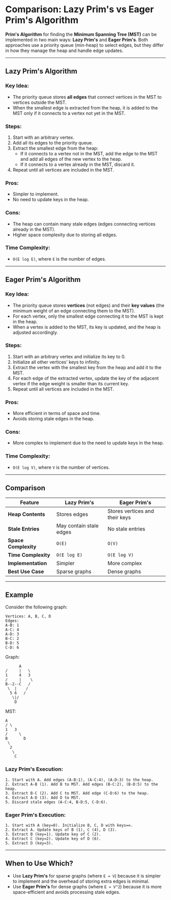 # Comparison: Lazy Prim's vs Eager Prim's Algorithm

**Prim's Algorithm** for finding the **Minimum Spanning Tree (MST)** can be implemented in two main ways: **Lazy Prim's** and **Eager Prim's**. Both approaches use a priority queue (min-heap) to select edges, but they differ in how they manage the heap and handle edge updates.

---

## **Lazy Prim's Algorithm**

### Key Idea:
- The priority queue stores **all edges** that connect vertices in the MST to vertices outside the MST.
- When the smallest edge is extracted from the heap, it is added to the MST only if it connects to a vertex not yet in the MST.

### Steps:
1. Start with an arbitrary vertex.
2. Add all its edges to the priority queue.
3. Extract the smallest edge from the heap:
   - If it connects to a vertex not in the MST, add the edge to the MST and add all edges of the new vertex to the heap.
   - If it connects to a vertex already in the MST, discard it.
4. Repeat until all vertices are included in the MST.

### Pros:
- Simpler to implement.
- No need to update keys in the heap.

### Cons:
- The heap can contain many stale edges (edges connecting vertices already in the MST).
- Higher space complexity due to storing all edges.

### Time Complexity:
- `O(E log E)`, where `E` is the number of edges.

---

## **Eager Prim's Algorithm**

### Key Idea:
- The priority queue stores **vertices** (not edges) and their **key values** (the minimum weight of an edge connecting them to the MST).
- For each vertex, only the smallest edge connecting it to the MST is kept in the heap.
- When a vertex is added to the MST, its key is updated, and the heap is adjusted accordingly.

### Steps:
1. Start with an arbitrary vertex and initialize its key to 0.
2. Initialize all other vertices' keys to infinity.
3. Extract the vertex with the smallest key from the heap and add it to the MST.
4. For each edge of the extracted vertex, update the key of the adjacent vertex if the edge weight is smaller than its current key.
5. Repeat until all vertices are included in the MST.

### Pros:
- More efficient in terms of space and time.
- Avoids storing stale edges in the heap.

### Cons:
- More complex to implement due to the need to update keys in the heap.

### Time Complexity:
- `O(E log V)`, where `V` is the number of vertices.

---

## **Comparison**

| Feature                  | Lazy Prim's                          | Eager Prim's                         |
|--------------------------|--------------------------------------|--------------------------------------|
| **Heap Contents**         | Stores edges                        | Stores vertices and their keys       |
| **Stale Entries**         | May contain stale edges             | No stale entries                     |
| **Space Complexity**      | `O(E)`                              | `O(V)`                               |
| **Time Complexity**       | `O(E log E)`                        | `O(E log V)`                         |
| **Implementation**        | Simpler                             | More complex                         |
| **Best Use Case**         | Sparse graphs                       | Dense graphs                         |

---

## **Example**

Consider the following graph:

```
Vertices: A, B, C, D
Edges:
A-B: 1
A-C: 4
A-D: 3
B-C: 2
B-D: 5
C-D: 6
```
Graph:
```
      A
/     |   \
1     4   3
/     |    \
B--2--C   /
 \  |    /
  5 6   /
   \|/
    D
```

MST:
```
A
/ \
1   3
/     \
B       D
 \
  2
   \
    C
```


### Lazy Prim's Execution:
```
1. Start with A. Add edges (A-B:1), (A-C:4), (A-D:3) to the heap.
2. Extract A-B (1). Add B to MST. Add edges (B-C:2), (B-D:5) to the heap.
3. Extract B-C (2). Add C to MST. Add edge (C-D:6) to the heap.
4. Extract A-D (3). Add D to MST.
5. Discard stale edges (A-C:4, B-D:5, C-D:6).
```

### Eager Prim's Execution:
```
1. Start with A (key=0). Initialize B, C, D with keys=∞.
2. Extract A. Update keys of B (1), C (4), D (3).
3. Extract B (key=1). Update key of C (2).
4. Extract C (key=2). Update key of D (6).
5. Extract D (key=3).
```

---

## **When to Use Which?**
- Use **Lazy Prim's** for sparse graphs (where `E ≈ V`) because it is simpler to implement and the overhead of storing extra edges is minimal.
- Use **Eager Prim's** for dense graphs (where `E ≈ V^2`) because it is more space-efficient and avoids processing stale edges.
